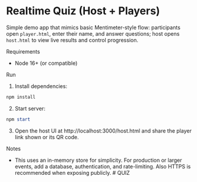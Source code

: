 # Realtime Quiz (Host + Players)

Simple demo app that mimics basic Mentimeter-style flow: participants open `player.html`, enter their name, and answer questions; host opens `host.html` to view live results and control progression.

Requirements
- Node 16+ (or compatible)

Run

1. Install dependencies:

```powershell
npm install
```

2. Start server:

```powershell
npm start
```

3. Open the host UI at http://localhost:3000/host.html and share the player link shown or its QR code.

Notes
- This uses an in-memory store for simplicity. For production or larger events, add a database, authentication, and rate-limiting. Also HTTPS is recommended when exposing publicly.
#   Q U I Z  
 